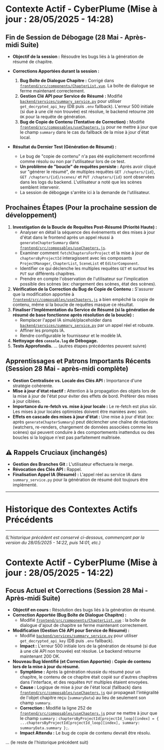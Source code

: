 # Contexte Actif - CyberPlume (Mise à jour : 28/05/2025 - 14:28)

## Fin de Session de Débogage (28 Mai - Après-midi Suite)

*   **Objectif de la session :** Résoudre les bugs liés à la génération de résumé de chapitre.
*   **Corrections Apportées durant la session :**
    1.  **Bug Boîte de Dialogue Chapitre :** Corrigé dans [`frontend/src/components/ChapterList.vue`](frontend/src/components/ChapterList.vue:340). La boîte de dialogue se ferme maintenant correctement.
    2.  **Gestion Clé API pour Service de Résumé :** Modifié [`backend/services/summary_service.py`](backend/services/summary_service.py:1) pour utiliser `get_decrypted_api_key` (DB puis `.env` fallback). L'erreur 500 initiale (si due à une clé non trouvée) est résolue, le backend retourne `200 OK` pour la requête de génération.
    3.  **Bug de Copie de Contenu (Tentative de Correction) :** Modifié [`frontend/src/composables/useChapters.js`](frontend/src/composables/useChapters.js:252) pour ne mettre à jour que le champ `summary` dans le cas du fallback de la mise à jour d'état local.

*   **Résultat du Dernier Test (Génération de Résumé) :**
    *   Le bug de "copie de contenu" n'a pas été explicitement reconfirmé comme résolu ou non par l'utilisateur lors de ce test.
    *   **Un problème de "boucle" de requêtes persiste :** Après avoir cliqué sur "générer le résumé", de multiples requêtes `GET /chapters/{id}`, `GET /chapters/{id}/scenes/` et `PUT /chapters/{id}` sont observées dans les logs du backend. L'utilisateur a noté que les scènes semblent intervenir.
    *   La session de débogage s'arrête ici à la demande de l'utilisateur.

## Prochaines Étapes (Pour la prochaine session de développement)

1.  **Investigation de la Boucle de Requêtes Post-Résumé (Priorité Haute) :**
    *   Analyser en détail la séquence des événements et des mises à jour d'état dans le frontend après un appel réussi à `generateChapterSummary` dans [`frontend/src/composables/useChapters.js`](frontend/src/composables/useChapters.js:1).
    *   Examiner comment `fetchChaptersForProject` et la mise à jour de `chaptersByProjectId` interagissent avec les composants `ProjectManager`, `ChapterList`, `SceneList` et `EditorComponent`.
    *   Identifier ce qui déclenche les multiples requêtes `GET` et surtout les `PUT` sur différents chapitres.
    *   Prendre en compte l'observation de l'utilisateur sur l'implication possible des scènes (ex: chargement des scènes, état des scènes).
2.  **Vérification de la Correction du Bug de Copie de Contenu :** S'assurer que la modification apportée à [`frontend/src/composables/useChapters.js`](frontend/src/composables/useChapters.js:252) a bien empêché la copie de contenu, même si la boucle de requêtes masque ce résultat.
3.  **Finaliser l'Implémentation du Service de Résumé (si la génération de résumé de base fonctionne après résolution de la boucle) :**
    *   Remplacer l'appel IA simulé/placeholder dans [`backend/services/summary_service.py`](backend/services/summary_service.py:1) par un appel réel et robuste.
    *   Affiner les prompts IA.
    *   Rendre configurable le fournisseur et le modèle IA.
4.  **Nettoyage des `console.log` de Débogage.**
5.  **Tests Approfondis.**
... (autres étapes précédentes peuvent suivre)

## Apprentissages et Patrons Importants Récents (Session 28 Mai - après-midi complète)
*   **Gestion Centralisée vs. Locale des Clés API :** Importance d'une stratégie cohérente.
*   **Mise à jour d'état réactif :** Attention à la propagation des objets lors de la mise à jour de l'état pour éviter des effets de bord. Préférer des mises à jour ciblées.
*   **Importance du re-fetch vs. mise à jour locale :** Le re-fetch est plus sûr. Les mises à jour locales optimistes doivent être maniées avec soin.
*   **Effets en cascade des mises à jour d'état :** Une mise à jour d'état (ex: après `generateChapterSummary`) peut déclencher une chaîne de réactions (watchers, re-renders, chargement de données associées comme les scènes) qui peuvent conduire à des comportements inattendus ou des boucles si la logique n'est pas parfaitement maîtrisée.

## ⚠️ Rappels Cruciaux (inchangés)

*   **Gestion des Branches Git :** L'utilisateur effectuera le merge.
*   **Révocation des Clés API :** Rappel.
*   **Finalisation Appel IA (Résumé) :** L'appel réel au service IA dans `summary_service.py` pour la génération de résumé doit toujours être implémenté.

---
# Historique des Contextes Actifs Précédents
---
*(L'historique précédent est conservé ci-dessous, commençant par la version du 28/05/2025 - 14:22, puis 14:01, etc.)*

# Contexte Actif - CyberPlume (Mise à jour : 28/05/2025 - 14:22)

## Focus Actuel et Corrections (Session 28 Mai - Après-midi Suite)

*   **Objectif en cours :** Résolution des bugs liés à la génération de résumé.
*   **Correction Apportée (Bug Boîte de Dialogue Chapitre) :**
    *   Modifié [`frontend/src/components/ChapterList.vue`](frontend/src/components/ChapterList.vue:340) : la boîte de dialogue d'ajout de chapitre se ferme maintenant correctement.
*   **Modification (Gestion Clé API pour Service de Résumé) :**
    *   Modifié [`backend/services/summary_service.py`](backend/services/summary_service.py:1) pour utiliser `get_decrypted_api_key` (DB puis `.env` fallback).
    *   **Impact :** L'erreur 500 initiale lors de la génération de résumé (si due à une clé API non trouvée) est résolue. Le backend retourne maintenant 200 OK.
*   **Nouveau Bug Identifié (et Correction Apportée) : Copie de contenu lors de la mise à jour du résumé.**
    *   **Symptôme :** Après la génération réussie du résumé pour un chapitre, le contenu de ce chapitre était copié sur d'autres chapitres dans l'interface, et des requêtes `PUT` multiples étaient envoyées.
    *   **Cause :** Logique de mise à jour de l'état local (fallback) dans [`frontend/src/composables/useChapters.js`](frontend/src/composables/useChapters.js:252) qui propageait l'intégralité de l'objet chapitre reçu (`summaryData`) au lieu de seulement son champ `summary`.
    *   **Correction :** Modifié la ligne 252 de [`frontend/src/composables/useChapters.js`](frontend/src/composables/useChapters.js:252) pour ne mettre à jour que le champ `summary` : `chaptersByProjectId[projectId_loop][index] = { ...chaptersByProjectId[projectId_loop][index], summary: summaryData.summary };`.
    *   **Impact Attendu :** Le bug de copie de contenu devrait être résolu.

... (le reste de l'historique précédent suit)